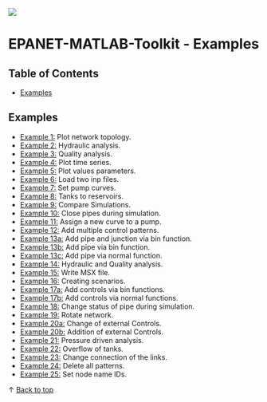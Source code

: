 <a href="http://www.kios.ucy.ac.cy"><img src="http://www.kios.ucy.ac.cy/templates/favourite/images/kios_logo_hover.png"/><a>


EPANET-MATLAB-Toolkit - Examples
==================================

## Table of Contents

- [Examples](#examples)

## Examples
- [Example 1:](./EX1_Plot_network_topology.m) Plot network topology. 
- [Example 2:](./EX2_Hydraulic_analysis.m) Hydraulic analysis. 
- [Example 3:](./EX3_Quality_analysis.m) Quality analysis. 
- [Example 4:](./EX4_Plot_time_series.m) Plot time series.
- [Example 5:](./EX5_Plot_values_parameters.m) Plot values parameters. 
- [Example 6:](./EX6_load_two_inp_files.m) Load two inp files.
- [Example 7:](./EX7_set_pump_curves.m) Set pump curves.
- [Example 8:](./EX8_tanks_to_reservoirs.m) Tanks to reservoirs.
- [Example 9:](./EX9_compare_simulations.m) Compare Simulations.
- [Example 10:](./EX10_close_pipes_during_sim.m) Close pipes during simulation.
- [Example 11:](./EX11_assing_new_curve_pump.m) Assign a new curve to a pump.
- [Example 12:](./EX12_add_multiple_controlpatterns_bin.m) Add multiple control patterns.
- [Example 13a:](./EX13a_add_cvpipe_junction.m) Add pipe and junction via bin function.
- [Example 13b:](./EX13b_add_cvpipe_bin.m) Add pipe via bin function.
- [Example 13c:](./EX13c_add_cvpipe.m) Add pipe via normal function.
- [Example 14:](./EX14_hydraulic_and_quality_analysis.m) Hydraulic and Quality analysis.
- [Example 15:](./EX15_write_msx_file.m) Write MSX file.
- [Example 16:](./EX16_create_multiple_scenarios.m) Creating scenarios.
- [Example 17a:](./EX17a_add_multiple_controls_pipestatus_bin.m) Add controls via bin functions.
- [Example 17b:](./EX17b_add_multiple_controls_pipestatus.m) Add controls via normal functions.
- [Example 18:](./EX18_change_status_pipes.m) Change status of pipe during simulation.
- [Example 19:](./EX19_rotate_network.m) Rotate network.
- [Example 20a:](./EX20a_external_controls.m) Change of external Controls.
- [Example 20b:](./EX20b_external_controls.m) Addition of external Controls.
- [Example 21:](./EX21_Pressure_driven_analysis_option.m) Pressure driven analysis.
- [Example 22:](./EX22_Overflow_option_for_tanks.m) Overflow of tanks.
- [Example 23:](./EX23_Change_connection_links.m) Change connection of the links.
- [Example 24:](./EX24_delete_all_patterns.m) Delete all patterns.
- [Example 25:](./EX25_set_node_name_ids.m) Set node name IDs.

&uparrow; [Back to top](#table-of-contents)


